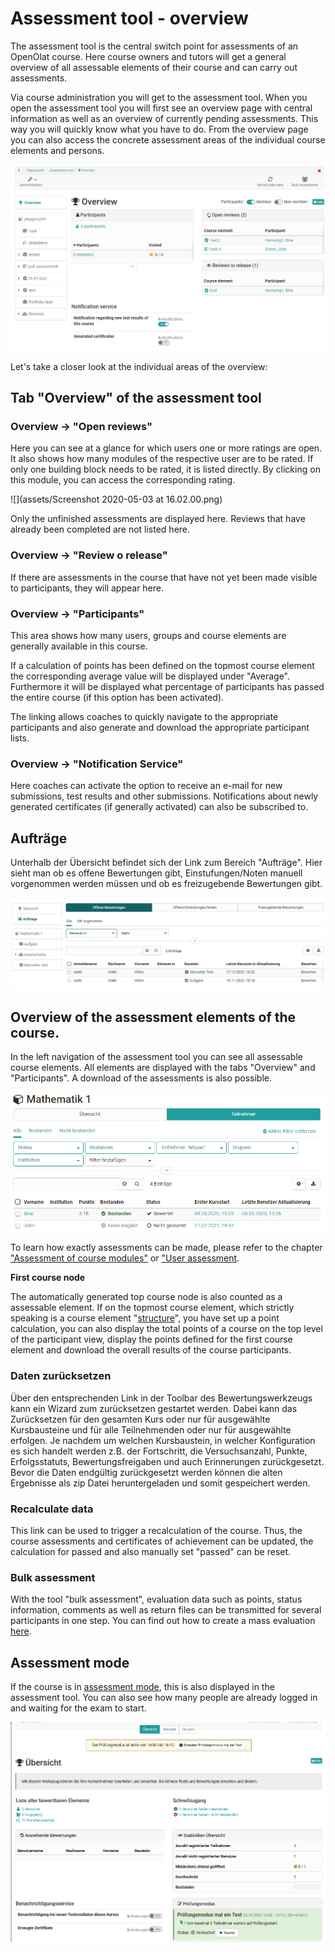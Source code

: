 # Assessment tool - overview

The assessment tool is the central switch point for assessments of an OpenOlat
course. Here course owners and tutors will get a general overview of all
assessable elements of their course and can carry out assessments.

Via course administration you will get to the assessment tool. When you open
the assessment tool you will first see an overview page with central
information as well as an overview of currently pending assessments.  This way
you will quickly know what you have to do. From the overview page you can also access the concrete assessment areas of
the individual course elements and
persons.

![assessmenttool](assets/assessment_Tool_172.png)

Let's take a closer look at the individual areas of the overview:

## Tab "Overview" of the assessment tool

### Overview -> "Open reviews"

Here you can see at a glance for which users one or more ratings are open.  It
also shows how many modules of the respective user are to be rated. If only
one building block needs to be rated, it is listed directly. By clicking on
this module, you can access the corresponding rating.

![](assets/Screenshot 2020-05-03 at 16.02.00.png)

Only the unfinished assessments are displayed here. Reviews that have already
been completed are not listed here.

### Overview -> "Review o release"
If there are assessments in the course that have not yet been made visible to participants, they will appear here. 

### Overview -> "Participants" 

This area shows how many users, groups and course elements are generally
available in this course.

If a calculation of points has been defined on the topmost course element the
corresponding average value will be displayed under "Average". Furthermore it
will be displayed what percentage of participants has passed the entire course
(if this option has been activated).

The linking allows coaches to quickly navigate to the appropriate participants and also generate and download the appropriate participant lists. 


### Overview ->  "Notification Service"

Here coaches can activate the option to receive an e-mail for new submissions,
test results and other submissions.  Notifications about newly generated
certificates (if generally activated) can also be subscribed to.

## Aufträge

Unterhalb der Übersicht befindet sich der Link zum Bereich "Aufträge". Hier sieht man ob es offene Bewertungen gibt, Einstufungen/Noten manuell vorgenommen werden müssen und ob es freizugebende Bewertungen gibt. 

![Bewertungswerkzeug Aufträge](assets/Bewertungswerkzeug_Auftraege.png)

## Overview of the assessment elements of the course.
In the left navigation of the assessment tool you can see all assessable course elements. All elements are displayed with the tabs "Overview" and "Participants". A download of the assessments is also possible. 

![assessment tool participant overview](assets/Bewertungswerkzeug_TN_172.png)

 To learn how exactly assessments can be made, please refer to the chapter ["Assessment of course modules"](../course_operation/Assessment_of_course_modules.md) or ["User assessment](../course_operation/Assessment_tool_-_tab_Users.md).

**First course node**

The automatically generated top course node is also counted as a assessable
element. If on the topmost course element, which strictly speaking is a
course element "[structure](../course_elements/Knowledge_Transfer.md/#structure)",
you have set up a point calculation, you can also display the total points of a course on the top level of the participant view, display the
points defined for the first course element and download the overall results of the course participants. 

### Daten zurücksetzen
Über den entsprechenden Link in der Toolbar des Bewertungswerkzeugs kann ein Wizard zum zurücksetzen gestartet werden. Dabei kann das Zurücksetzen für den gesamten Kurs oder nur für ausgewählte Kursbausteine und für alle Teilnehmenden oder nur für ausgewählte erfolgen. Je nachdem um welchen Kursbaustein, in welcher Konfiguration es sich handelt werden z.B. der Fortschritt, die Versuchsanzahl, Punkte, Erfolgsstatuts, Bewertungsfreigaben und auch Erinnerungen zurückgesetzt. Bevor die Daten endgültig zurückgesetzt werden können die alten Ergebnisse als zip Datei heruntergeladen und somit gespeichert werden.   

### Recalculate data

This link can be used to trigger a recalculation of the course. Thus, the
course assessments and certificates of achievement can be updated, the
calculation for passed and also manually set "passed" can be reset.

### Bulk assessment

With the tool "bulk assessment", evaluation data such as points, status
information, comments as well as return files can be transmitted for several
participants in one step. You can find out how to create a mass evaluation
[here](../how-to/create_a_bulk_assessment_for_submission_tasks.md).

## Assessment mode

If the course is in [assessment
mode](https://confluence.openolat.org/display/OO152EN/Assessment+mode), this
is also displayed in the assessment tool. You can also see how many people are
already logged in and waiting for the exam to start.

![](assets/Pruefungsmodus_Personen_warten.png)

